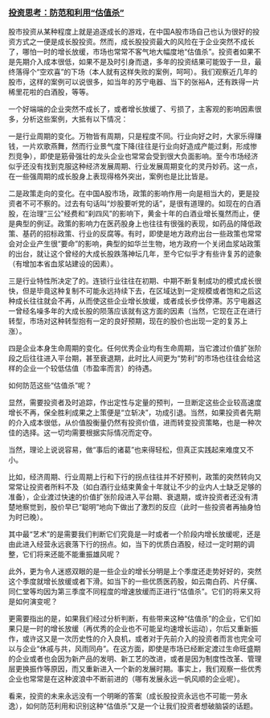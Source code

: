 ### [投资思考：防范和利用“估值杀”](https://xueqiu.com/3491303582/26062788)

股市投资从某种程度上就是追逐成长的游戏，在中国A股市场自己也认为很好的投资方式之一便是成长股投资。然而，成长股投资最大的风险在于企业突然不成长了，哪怕一时的增长放缓，市场也常常不客气地大幅度地“估值杀”。投资者如果不是先期介入成本很低，如果不是及时引身而退，多年的投资结果可能毁于一旦，最终落得个“空欢喜”的下场（本人就有这样失败的案例，呵呵）。我们观察近几年的股市，这样的案例可以说很多，如当年的苏宁电器、当下的张裕A，还有跌得一片稀里花啦的白酒股，等等。

一个好端端的企业突然不成长了，或者增长放缓了、亏损了，主客观的影响因素很多，分析这些案例，大抵有以下情况：

一是行业周期的变化。万物皆有周期，只是程度不同。行业向好之时，大家乐得赚钱，一片欢歌燕舞，然而行业景气度下降(往往是行业向好造成产能过剩，形成惨烈竞争），即使是筋骨强壮的龙头企业也常常会受到很大负面影响。至今市场经济似乎还没有找到克服这种经济发展周期、行业发展周期变化的灵丹妙药。这一点，在一些强周期的成长股身上表现得格外突出，案例也是比比皆是。

二是政策走向的变化。在中国A股市场，政策的影响作用一向是相当大的，更是投资者不可不察的。过去有句话叫“炒股要听党的话”，是很有道理的。如现在的白酒股，在治理“三公”经费和“刹四风”的影响下，黄金十年的白酒业增长戛然而止，便是典型的例证。政策的影响力在医药股身上也往往有很强的表现，如药品的降低政策、基药的招标政策、行业的反腐等。有时，即使是地方政府出台一些政策也常常会对企业产生很“要命”的影响，典型的如华兰生物，地方政府一个关闭血浆站政策的出台，就让这个曾经的大成长股跌落神坛几年，至今它似乎才有些许复苏的迹象（有增加本省血浆站建设的因素）。

三是行业特性所决定了的。连锁行业往往在初期、中期不断复制成功的模式成长很快，但是毕竟这种复制不可能永远持续下去，在区域达到一定规模或者饱和之后这种成长往往就会不再，从而使这些企业增长放缓，或者成长步伐停滞。苏宁电器这一曾经名噪多年的大成长股的陨落应该就有这方面的因素（当然，它现在正在进行转型，市场对这种转型抱有一定的良好预期，现在的股价也出现一定的复苏上涨）。

四是企业本身生命周期的变化。任何优秀企业均有生命周期，当它渡过价值扩张阶段之后往往进入平台期，甚至衰退期，此时比人间更为“势利”的市场也往往会给这样的企业一个较低估值（市盈率而言）的待遇。

如何防范这些“估值杀”呢？

显然，需要投资者及时追踪，作出定性与定量的预判，一旦断定这些企业较高速度增长不再，保全胜利成果之上策便是“立斩决”，功成引退。当然，如果投资者先期的介入成本很低，从价值股衡量仍然有投资价值，进而转变投资策略，也是一种次佳的选择。这一切均需要根据实际情况而定夺。

当然，理论上说说容易，做“事后的诸葛”也来得轻松，但真正实践起来难度又不小。

比如，经济周期、行业周期上行和下行的拐点往往并不好预判，政策的突然转向又常常让投资者所料不及（如白酒行业结束黄金十年就让不少的业内人士缺乏足够的准备），企业渡过快速的价值扩张阶段进入平台期、衰退期，或许投资者还没有清楚地察觉到，股价早已“聪明”地向下做出了激烈的反应（此时一些投资者再抽身怕为时已晚）。

其中最“艺术”的是需要我们判断它们究竟是一时或者一个阶段内增长放缓呢，还是由此进入经营永远衰落下行的拐点。如，当下的优质白酒股，经过一定时期的调整，它们将来还能不能重振雄风呢？

此外，更为令人迷惑双眼的是一些企业的增长分明是上个季度还走势好好的，突然这个季度就增长放缓或者下滑。如当下的一些优质医药股，如云南白药、片仔癀、同仁堂等均因为第三季度不同程度的增速放缓而正进行“估值杀”。它们的将来又将是如何演变呢？

更需要指出的是，如果我们经过分析判断，有些带来这种“估值杀”的企业，它们如果只是一时的增长放缓（再优秀的企业也不可能呈均速增长运动），尔后又重新振作，或许这又是一次历史性的介入良机，或者对于先前介入的投资者而言也完全可以与企业“休戚与共，风雨同舟”。在这方面，即使是市场已经断定渡过生命旺盛期的企业或者也会因为新产品的发明、新工艺的改进，或者是因为制度性改革、管理层更换振作等原因，而又重新进入一个新的发展时期。事实上，我们观察一些优秀企业也常常是在这种波浪中不断前进的（哪有发展永远一帆风顺的企业呢）。

看来，投资的未来永远没有一个明晰的答案（成长股投资永远也不可能一劳永逸），如何防范利用和识别这种“估值杀”又是一个让我们投资者想破脑袋的话题。
